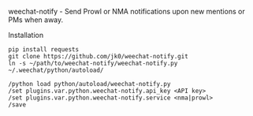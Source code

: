 weechat-notify - Send Prowl or NMA notifications upon new mentions or PMs when away.


Installation

    pip install requests
    git clone https://github.com/jk0/weechat-notify.git
    ln -s ~/path/to/weechat-notify/weechat-notify.py ~/.weechat/python/autoload/

    /python load python/autoload/weechat-notify.py
    /set plugins.var.python.weechat-notify.api_key <API key>
    /set plugins.var.python.weechat-notify.service <nma|prowl>
    /save
